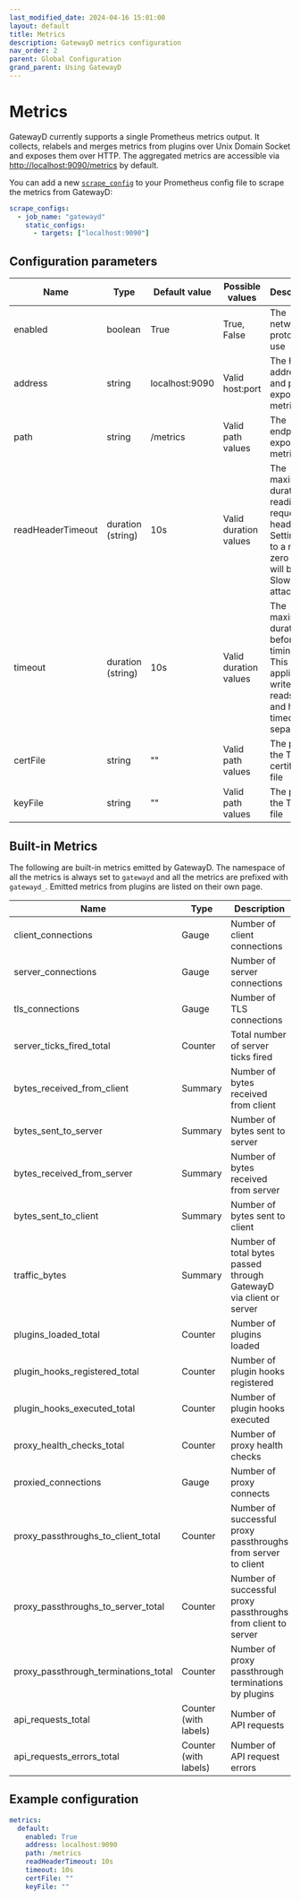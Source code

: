 ```yaml
---
last_modified_date: 2024-04-16 15:01:00
layout: default
title: Metrics
description: GatewayD metrics configuration
nav_order: 2
parent: Global Configuration
grand_parent: Using GatewayD
---
```


# Metrics

GatewayD currently supports a single Prometheus metrics output. It collects, relabels and merges metrics from plugins over Unix Domain Socket and exposes them over HTTP. The aggregated metrics are accessible via [http://localhost:9090/metrics](http://localhost:9090/metrics) by default.

You can add a new [`scrape_config`](https://prometheus.io/docs/prometheus/latest/configuration/configuration/#scrape_config) to your Prometheus config file to scrape the metrics from GatewayD:

```yaml
scrape_configs:
  - job_name: "gatewayd"
    static_configs:
      - targets: ["localhost:9090"]
```

## Configuration parameters

| Name              | Type              | Default value  | Possible values       | Description                                                                                                          |
| ----------------- | ----------------- | -------------- | --------------------- | -------------------------------------------------------------------------------------------------------------------- |
| enabled           | boolean           | True           | True, False           | The network protocol to use                                                                                          |
| address           | string            | localhost:9090 | Valid host:port       | The HTTP address and port to expose metrics on                                                                       |
| path              | string            | /metrics       | Valid path values     | The endpoint to expose metrics on                                                                                    |
| readHeaderTimeout | duration (string) | 10s            | Valid duration values | The maximum duration for reading the request headers. Setting this to a non-zero value will block Slowloris attacks. |
| timeout           | duration (string) | 10s            | Valid duration values | The maximum duration before timing out. This applies to writes, reads, idle and handler timeouts separately.         |
| certFile          | string            | ""             | Valid path values     | The path to the TLS certificate file                                                                                 |
| keyFile           | string            | ""             | Valid path values     | The path to the TLS key file                                                                                         |

## Built-in Metrics

The following are built-in metrics emitted by GatewayD. The namespace of all the metrics is always set to `gatewayd` and all the metrics are prefixed with `gatewayd_`. Emitted metrics from plugins are listed on their own page.

| Name                                 | Type                  | Description                                                        |
| ------------------------------------ | --------------------- | ------------------------------------------------------------------ |
| client_connections                   | Gauge                 | Number of client connections                                       |
| server_connections                   | Gauge                 | Number of server connections                                       |
| tls_connections                      | Gauge                 | Number of TLS connections                                          |
| server_ticks_fired_total             | Counter               | Total number of server ticks fired                                 |
| bytes_received_from_client           | Summary               | Number of bytes received from client                               |
| bytes_sent_to_server                 | Summary               | Number of bytes sent to server                                     |
| bytes_received_from_server           | Summary               | Number of bytes received from server                               |
| bytes_sent_to_client                 | Summary               | Number of bytes sent to client                                     |
| traffic_bytes                        | Summary               | Number of total bytes passed through GatewayD via client or server |
| plugins_loaded_total                 | Counter               | Number of plugins loaded                                           |
| plugin_hooks_registered_total        | Counter               | Number of plugin hooks registered                                  |
| plugin_hooks_executed_total          | Counter               | Number of plugin hooks executed                                    |
| proxy_health_checks_total            | Counter               | Number of proxy health checks                                      |
| proxied_connections                  | Gauge                 | Number of proxy connects                                           |
| proxy_passthroughs_to_client_total   | Counter               | Number of successful proxy passthroughs from server to client      |
| proxy_passthroughs_to_server_total   | Counter               | Number of successful proxy passthroughs from client to server      |
| proxy_passthrough_terminations_total | Counter               | Number of proxy passthrough terminations by plugins                |
| api_requests_total                   | Counter (with labels) | Number of API requests                                             |
| api_requests_errors_total            | Counter (with labels) | Number of API request errors                                       |

## Example configuration

```yaml
metrics:
  default:
    enabled: True
    address: localhost:9090
    path: /metrics
    readHeaderTimeout: 10s
    timeout: 10s
    certFile: ""
    keyFile: ""
```

